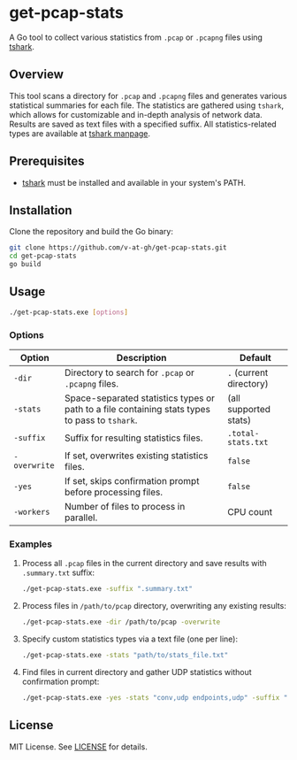 # get-pcap-stats

A Go tool to collect various statistics from `.pcap` or `.pcapng` files using [tshark](https://tshark.dev/).

## Overview

This tool scans a directory for `.pcap` and `.pcapng` files and generates various statistical summaries for each file. The statistics are gathered using `tshark`, which allows for customizable and in-depth analysis of network data. Results are saved as text files with a specified suffix. All statistics-related types are available at [tshark manpage](https://www.wireshark.org/docs/man-pages/tshark.html).

## Prerequisites

- [tshark](https://www.wireshark.org/docs/man-pages/tshark.html) must be installed and available in your system's PATH.

## Installation

Clone the repository and build the Go binary:

```bash
git clone https://github.com/v-at-gh/get-pcap-stats.git
cd get-pcap-stats
go build
```

## Usage

```bash
./get-pcap-stats.exe [options]
```

### Options

| Option         | Description                                                                                             | Default                     |
|----------------|---------------------------------------------------------------------------------------------------------|-----------------------------|
| `-dir`         | Directory to search for `.pcap` or `.pcapng` files.                                                     | `.` (current directory)     |
| `-stats`       | Space-separated statistics types or path to a file containing stats types to pass to `tshark`.          | (all supported stats)       |
| `-suffix`      | Suffix for resulting statistics files.                                                                  | `.total-stats.txt`          |
| `-overwrite`   | If set, overwrites existing statistics files.                                                           | `false`                     |
| `-yes`         | If set, skips confirmation prompt before processing files.                                              | `false`                     |
| `-workers`     | Number of files to process in parallel.                                                                 | CPU count                   |

### Examples

1. Process all `.pcap` files in the current directory and save results with `.summary.txt` suffix:
   ```bash
   ./get-pcap-stats.exe -suffix ".summary.txt"
   ```

2. Process files in `/path/to/pcap` directory, overwriting any existing results:
   ```bash
   ./get-pcap-stats.exe -dir /path/to/pcap -overwrite
   ```

3. Specify custom statistics types via a text file (one per line):
   ```bash
   ./get-pcap-stats.exe -stats "path/to/stats_file.txt"
   ```

4. Find files in current directory and gather UDP statistics without confirmation prompt:
   ```bash
   ./get-pcap-stats.exe -yes -stats "conv,udp endpoints,udp" -suffix ".stats-udp.txt"
   ```

## License

MIT License. See [LICENSE](./LICENSE) for details.
